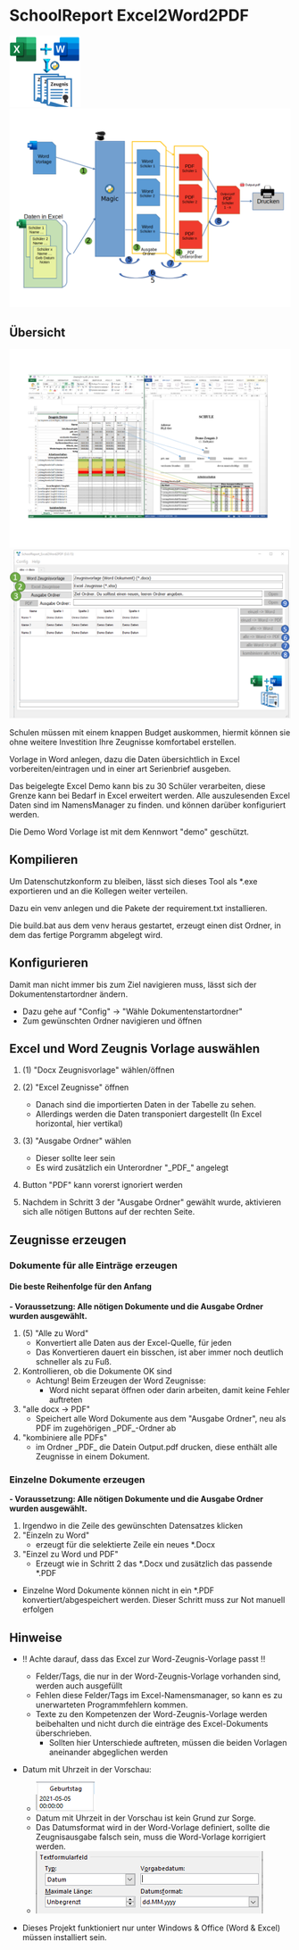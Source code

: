 # SchoolReport Excel2Word2PDF


![](GUI/icons/128x128.png "Logo")
![](img/pythonmagic.png "pythonmagic")


## Übersicht

![](img/Datenzusammenhang.png "Zusammenhang")
![](img/GUI_Preview_w1024.png "GUI Preview")


Schulen müssen mit einem knappen Budget auskommen, hiermit können sie ohne weitere Investition Ihre Zeugnisse komfortabel erstellen. 

Vorlage in Word anlegen, dazu die Daten übersichtlich in Excel vorbereiten/eintragen und in einer art Serienbrief ausgeben.

Das beigelegte Excel Demo kann bis zu 30 Schüler verarbeiten, diese Grenze kann bei Bedarf in Excel erweitert werden.
Alle auszulesenden Excel Daten sind im NamensManager zu finden. und können darüber konfiguriert werden.

Die Demo Word Vorlage ist mit dem Kennwort "demo" geschützt.

## Kompilieren

Um Datenschutzkonform zu bleiben, lässt sich dieses Tool als *.exe exportieren und an die Kollegen weiter verteilen.

Dazu ein venv anlegen und die Pakete der requirement.txt installieren.

Die build.bat aus dem venv heraus gestartet, erzeugt einen dist Ordner, in dem das fertige Porgramm abgelegt wird. 

## Konfigurieren
Damit man nicht immer bis zum Ziel navigieren muss, lässt sich der Dokumentenstartordner ändern.
 - Dazu gehe auf "Config" -> "Wähle Dokumentenstartordner"
 - Zum gewünschten Ordner navigieren und öffnen
 

## Excel und Word Zeugnis Vorlage auswählen
 
1. (1) "Docx Zeugnisvorlage" wählen/öffnen
2. (2) "Excel Zeugnisse" öffnen
   - Danach sind die importierten Daten in der Tabelle zu sehen.
   - Allerdings werden die Daten transponiert dargestellt (In Excel horizontal, hier vertikal)

3. (3) "Ausgabe Ordner" wählen
   - Dieser sollte leer sein
   - Es wird zusätzlich ein Unterordner "\_PDF\_" angelegt
4. Button "PDF" kann vorerst ignoriert werden
5. Nachdem in Schritt 3 der "Ausgabe Ordner" gewählt wurde, aktivieren sich alle nötigen Buttons auf der rechten Seite.

## Zeugnisse erzeugen

### Dokumente für alle Einträge erzeugen

#### Die beste Reihenfolge für den Anfang

<b> - Voraussetzung: Alle nötigen Dokumente und die Ausgabe Ordner wurden ausgewählt.</b>

1. (5) "Alle zu Word"
   - Konvertiert alle Daten aus der Excel-Quelle, für jeden  
   - Das Konvertieren dauert ein bisschen, ist aber immer noch deutlich schneller als zu Fuß.  
2. Kontrollieren, ob die Dokumente OK sind
   - Achtung! Beim Erzeugen der Word Zeugnisse:
     - Word nicht separat öffnen oder darin arbeiten, damit keine Fehler auftreten
3. "alle docx -> PDF"
   - Speichert alle Word Dokumente aus dem "Ausgabe Ordner", neu als PDF im zugehörigen \_PDF\_-Ordner ab 
4. "kombiniere alle PDFs" 
   - im Ordner \_PDF\_ die Datein Output.pdf drucken, diese enthält alle Zeugnisse in einem Dokument.

### Einzelne Dokumente erzeugen  

<b> - Voraussetzung: Alle nötigen Dokumente und die Ausgabe Ordner wurden ausgewählt.</b>

1. Irgendwo in die Zeile des gewünschten Datensatzes klicken
2. "Einzeln zu Word"
   - erzeugt für die selektierte Zeile ein neues *.Docx
3. "Einzel zu Word und PDF" 
   - Erzeugt wie in Schritt 2 das *.Docx und zusätzlich das passende *.PDF
- Einzelne Word Dokumente können nicht in ein *.PDF konvertiert/abgespeichert werden. 
Dieser Schritt muss zur Not manuell erfolgen    

## Hinweise

 - !! Achte darauf, dass das Excel zur Word-Zeugnis-Vorlage passt !!
   - Felder/Tags, die nur in der Word-Zeugnis-Vorlage vorhanden sind, werden auch ausgefüllt
   - Fehlen diese Felder/Tags im Excel-Namensmanager, so kann es zu unerwarteten Programmfehlern kommen.
   - Texte zu den Kompetenzen der Word-Zeugnis-Vorlage werden beibehalten und nicht durch die einträge des Excel-Dokuments überschrieben.
     - Sollten hier Unterschiede auftreten, müssen die beiden Vorlagen aneinander abgeglichen werden

 - Datum mit Uhrzeit in der Vorschau:
   - ![](img/Datum_Uhrzeit.PNG "Datum in der Vorschau")
   - Datum mit Uhrzeit in der Vorschau ist kein Grund zur Sorge. 
   - Das Datumsformat wird in der Word-Vorlage definiert, sollte die Zeugnisausgabe falsch sein, muss die Word-Vorlage korrigiert werden.
   - ![](img/Datum_Word_Format.PNG "Datums-Feld in Word konfigurieren")
   
 - Dieses Projekt funktioniert nur unter Windows & Office (Word & Excel) müssen installiert sein.